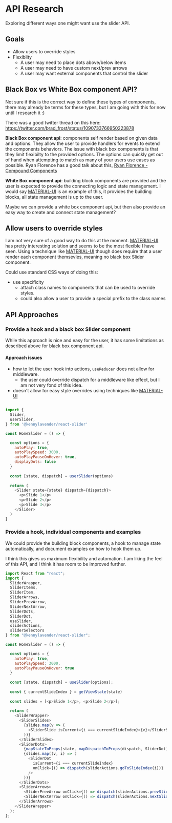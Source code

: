 # API Research

Exploring different ways one might want use the slider API.

## Goals

- Allow users to override styles
- Flexiblity
  - A user may need to place dots above/below items
  - A user may need to have custom next/prev arrows
  - A user may want external components that control the slider
  
## Black Box vs White Box component API?

Not sure if this is the correct way to define these types of components, there may already be terms for these types, but I am going with this for now until I research it :)

There was a good twitter thread on this here: https://twitter.com/brad_frost/status/1090733766950223878

__Black Box component api__: components self render based on given data and options. They allow the user to provide handlers for events to extend the components behaviors. The issue with black box components is that they limit flexibilty to the provided options. The options can quickly get out of hand when attempting to match as many of your users use cases as possible. Ryan Florence has a good talk about this, [Ryan Florence - Compound Components](https://youtu.be/hEGg-3pIHlE)

__White Box component api__: building block components are provided and the user is expected to provide the connecting logic and state management. I would say [MATERIAL-UI] is an example of this, it provides the building blocks, all state management is up to the user.

Maybe we can provide a white box component api, but then also provide an easy way to create and connect state management?

## Allow users to override styles

I am not very sure of a good way to do this at the moment. [MATERIAL-UI] has pretty interesting solution and seems to be the most flexible I have seen. Using a technique like [MATERIAL-UI] though does require that a user render each component themsevles, meaning no black box Slider component.

Could use standard CSS ways of doing this:

- use specificity
  - attach class names to components that can be used to override styles.
  - could also allow a user to provide a special prefix to the class names

## API Approaches

### Provide a hook and a black box Slider component

While this approach is nice and easy for the user, it has some limitations as described above for black box component api.

#### Approach issues

- how to let the user hook into actions, `useReducer` does not allow for middleware.
  - the user could override dispatch for a middleware like effect, but I am not very fond of this idea.
- doesn't allow for easy style overrides using techniques like [MATERIAL-UI]

```js

import {
  Slider,
  userSlider,
} from '@kennylavender/react-slider'

const HomeSlider = () => {

  const options = {
    autoPlay: true,
    autoPlaySpeed: 3000,
    autoPlayPauseOnHover: true,
    displayDots: false
  }
  
  const [state, dispatch] = userSlider(options)
  
  return (
    <Slider state={state} dispatch={dispatch}>
      <p>Slide 1</p>
      <p>Slide 2</p>
      <p>Slide 3</p>
    </Slider>
  )
}
```

### Provide a hook, individual components and examples

We could provide the building block components, a hook to manage state automatically, and document examples on how to hook them up.

I think this gives us maximum flexibility and automation. I am liking the feel of this API, and I think it has room to be improved further.

```js
import React from "react";
import {
  SliderWrapper,
  SliderItems,
  SliderItem,
  SliderArrows,
  SliderPrevArrow,
  SliderNextArrow,
  SliderDots,
  SliderDot,
  useSlider,
  sliderActions,
  sliderSelectors
} from "@kennylavender/react-slider";

const HomeSlider = () => {

  const options = {
    autoPlay: true,
    autoPlaySpeed: 3000,
    autoPlayPauseOnHover: true
  }
  
  const [state, dispatch] = useSlider(options);
  
  const { currentSlideIndex } = getViewState(state)
  
  const slides = [<p>Slide 1</p>, <p>Slide 2</p>];
  
  return (
    <SliderWrapper>
      <SliderSlides>
        {slides.map(v => (
          <SliderSlide isCurrent={i === currentSlideIndex}>{v}</SliderSlide>
        ))}
      </SliderSlides>
      <SliderDots>
        {mapStateToProps(state, mapDispatchToProps(dispatch, SliderDot))}
        {slides.map((v, i) => (
          <SliderDot
            isCurrent={i === currentSlideIndex}
            onClick={() => dispatch(sliderActions.goToSlideIndex(i))}
          />
        ))}
      </SliderDots>
      <SliderArrows>
        <SliderPrevArrow onClick={() => dispatch(sliderActions.prevSlide())} />
        <SliderNextArrow onClick={() => dispatch(sliderActions.nextSlide())} />
      </SliderArrows>
    </SliderWrapper>
  );
};

```

[MATERIAL-UI]: https://material-ui.com/
